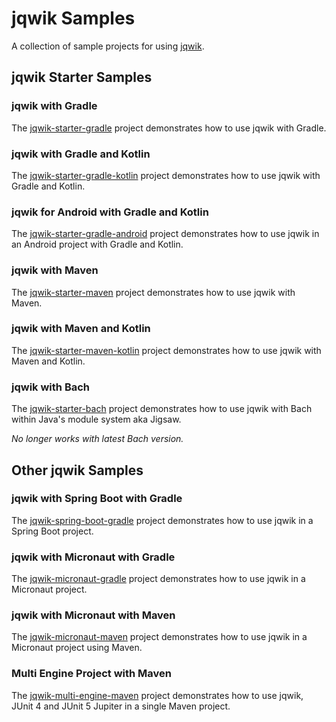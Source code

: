 # jqwik Samples

A collection of sample projects for using [jqwik](https://jqwik.net).

## jqwik Starter Samples

### jqwik with Gradle

The [jqwik-starter-gradle] project demonstrates how to use jqwik with Gradle.

### jqwik with Gradle and Kotlin

The [jqwik-starter-gradle-kotlin] project demonstrates how to use jqwik with Gradle and Kotlin.

### jqwik for Android with Gradle and Kotlin

The [jqwik-starter-gradle-android] project demonstrates how to use jqwik in an Android project with Gradle and Kotlin.

### jqwik with Maven

The [jqwik-starter-maven] project demonstrates how to use jqwik with Maven.

### jqwik with Maven and Kotlin

The [jqwik-starter-maven-kotlin] project demonstrates how to use jqwik with Maven and Kotlin.

### jqwik with Bach

The [jqwik-starter-bach] project demonstrates how to use jqwik with Bach
within Java's module system aka Jigsaw.

_No longer works with latest Bach version._

## Other jqwik Samples

### jqwik with Spring Boot with Gradle

The [jqwik-spring-boot-gradle] project demonstrates how to use jqwik in a Spring Boot project.

### jqwik with Micronaut with Gradle

The [jqwik-micronaut-gradle] project demonstrates how to use jqwik in a Micronaut project.

### jqwik with Micronaut with Maven

The [jqwik-micronaut-maven] project demonstrates how to use jqwik in a Micronaut project
using Maven.

### Multi Engine Project with Maven

The [jqwik-multi-engine-maven] project demonstrates how to use jqwik, JUnit 4
and JUnit 5 Jupiter in a single Maven project.


[jqwik-starter-gradle]: jqwik-starter-gradle
[jqwik-starter-gradle-kotlin]: jqwik-starter-gradle-kotlin
[jqwik-starter-gradle-android]: jqwik-starter-gradle-android
[jqwik-starter-maven]: jqwik-starter-maven
[jqwik-starter-maven-kotlin]: jqwik-starter-maven-kotlin
[jqwik-starter-bach]: jqwik-starter-bach
[jqwik-multi-engine-maven]: jqwik-multi-engine-maven
[jqwik-spring-boot-gradle]: jqwik-spring-boot-gradle
[jqwik-micronaut-gradle]: jqwik-micronaut-gradle
[jqwik-micronaut-maven]: jqwik-micronaut-maven
